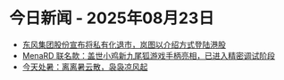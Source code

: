 # 今日新闻 - 2025年08月23日
- [东风集团股份宣布将私有化退市，岚图以介绍方式登陆港股](https://www.ithome.com/0/877/436.htm)
- [MenaRD 联名款：盖世小鸡新九尾狐游戏手柄亮相，已进入精密调试阶段](https://www.ithome.com/0/877/435.htm)
- [今天处暑：离离暑云散，袅袅凉风起](https://www.ithome.com/0/877/434.htm)
